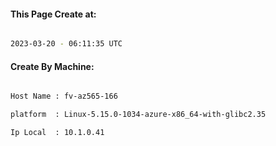 
   
#### This Page Create at:

```bash

2023-03-20 - 06:11:35 UTC

```

#### Create By Machine:

```bash

Host Name : fv-az565-166

platform  : Linux-5.15.0-1034-azure-x86_64-with-glibc2.35

Ip Local  : 10.1.0.41

```

